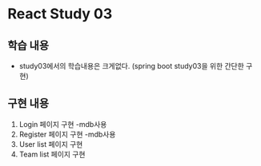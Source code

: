 # React Study 03

## 학습 내용
- study03에서의 학습내용은 크게없다. (spring boot study03을 위한 간단한 구현)

## 구현 내용
1. Login 페이지 구현 -mdb사용
2. Register 페이지 구현 -mdb사용
3. User list 페이지 구현
4. Team list 페이지 구현

